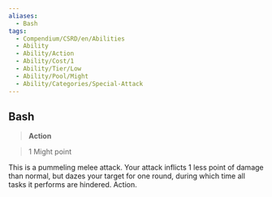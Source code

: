 ```yaml
---
aliases:
  - Bash
tags:
  - Compendium/CSRD/en/Abilities
  - Ability
  - Ability/Action
  - Ability/Cost/1
  - Ability/Tier/Low
  - Ability/Pool/Might
  - Ability/Categories/Special-Attack
---
```

    
      
## Bash      
>**Action**      
>1 Might point    
      
This is a pummeling melee attack. Your attack inflicts 1 less point of damage than normal, but dazes your target for one round, during which time all tasks it performs are hindered. Action.